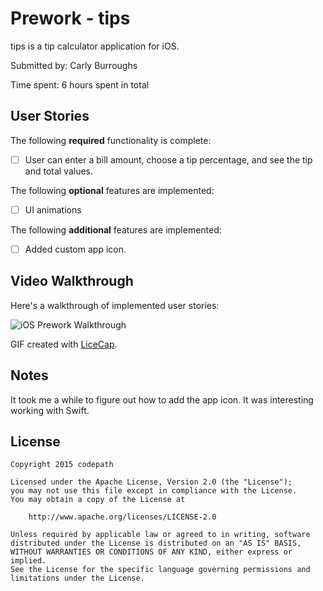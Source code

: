 # Prework - tips
tips is a tip calculator application for iOS.

Submitted by: Carly Burroughs

Time spent: 6 hours spent in total

## User Stories

The following **required** functionality is complete:

* [ ] User can enter a bill amount, choose a tip percentage, and see the tip and total values.

The following **optional** features are implemented:
* [ ] UI animations

The following **additional** features are implemented:

- [ ] Added custom app icon.

## Video Walkthrough 

Here's a walkthrough of implemented user stories:

<img src='http://i.imgur.com/9sxXK9B.gifv' title='iOS Prework Walkthrough' width='' alt='iOS Prework Walkthrough' />

GIF created with [LiceCap](http://www.cockos.com/licecap/).

## Notes

It took me a while to figure out how to add the app icon.  It was interesting working with Swift.

## License

    Copyright 2015 codepath

    Licensed under the Apache License, Version 2.0 (the "License");
    you may not use this file except in compliance with the License.
    You may obtain a copy of the License at

        http://www.apache.org/licenses/LICENSE-2.0

    Unless required by applicable law or agreed to in writing, software
    distributed under the License is distributed on an "AS IS" BASIS,
    WITHOUT WARRANTIES OR CONDITIONS OF ANY KIND, either express or implied.
    See the License for the specific language governing permissions and
    limitations under the License.
